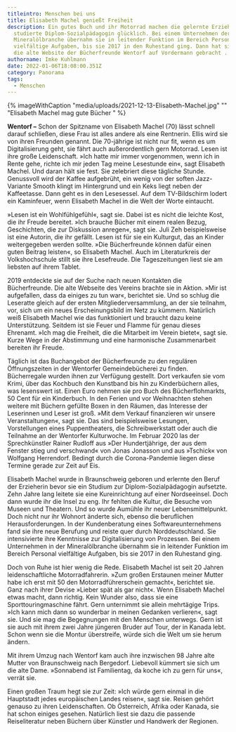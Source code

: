 ```yaml
---
titleintro: Menschen bei uns
title: Elisabeth Machel genießt Freiheit
description: Ein gutes Buch und ihr Motorrad machen die gelernte Erzieherin und
  studierte Diplom-Sozialpädagogin glücklich. Bei einem Unternehmen der
  Mineralölbranche übernahm sie in leitender Funktion im Bereich Personal
  vielfältige Aufgaben, bis sie 2017 in den Ruhestand ging. Dann hat sie noch
  die alte Website der Bücherfreunde Wentorf auf Vordermann gebracht . . .
authorname: Imke Kuhlmann
date: 2022-01-06T18:08:00.351Z
category: Panorama
tags:
  - Menschen
---
```

{% imageWithCaption "media/uploads/2021-12-13-Elisabeth-Machel.jpg" "" "Elisabeth Machel mag gute Bücher   " %}



**Wentorf –** Schon der Spitzname von Elisabeth Machel (70) lässt schnell darauf schließen, diese Frau ist alles andere als eine Rentnerin. Ellis wird sie von ihren Freunden genannt. Die 70-jährige ist nicht nur fit, wenn es um Digitalisierung geht, sie fährt auch außerordentlich gern Motorrad. Lesen ist ihre große Leidenschaft. »Ich hatte mir immer vorgenommen, wenn ich in Rente gehe, richte ich mir jeden Tag meine Lesestunde ein«, sagt Elisabeth Machel. Und daran hält sie fest. Sie zelebriert diese tägliche Stunde. Genussvoll wird der Kaffee aufgebrüht, ein wenig von der soften Jazz-Variante Smooth klingt im Hintergrund und ein Keks liegt neben der Kaffeetasse. Dann geht es in den Lesesessel. Auf dem TV-Bildschirm lodert ein Kaminfeuer, wenn Elisabeth Machel in die Welt der Worte eintaucht.

»Lesen ist ein Wohlfühlgefühl«, sagt sie. Dabei ist es nicht die leichte Kost, die ihr Freude bereitet. »Ich brauche Bücher mit einem realen Bezug, Geschichten, die zur Diskussion anregen«, sagt sie. Juli Zeh beispielsweise ist eine Autorin, die ihr gefällt. Lesen ist für sie ein Kulturgut, das an Kinder weitergegeben werden sollte. »Die Bücherfreunde können dafür einen guten Beitrag leisten«, so Elisabeth Machel. Auch im Literaturkreis der Volkshochschule stillt sie ihre Lesefreude. Die Tageszeitungen liest sie am liebsten auf ihrem Tablet. 

2019 entdeckte sie auf der Suche nach neuen Kontakten die Bücherfreunde. Die alte Webseite des Vereins brachte sie in Aktion. »Mir ist aufgefallen, dass da einiges zu tun war«, berichtet sie. Und so schlug die Leseratte gleich auf der ersten Mitgliederversammlung, an der sie teilnahm, vor, sich um ein neues Erscheinungsbild im Netz zu kümmern. Natürlich weiß Elisabeth Machel wie das funktioniert und braucht dazu keine Unterstützung. Seitdem ist sie Feuer und Flamme für genau dieses Ehrenamt. »Ich mag die Freiheit, die die Mitarbeit im Verein bietet«, sagt sie. Kurze Wege in der Abstimmung und eine harmonische Zusammenarbeit bereiten ihr Freude. 

Täglich ist das Buchangebot der Bücherfreunde zu den regulären Öffnungszeiten in der Wentorfer Gemeindebücherei zu finden. Bücherregale wurden ihnen zur Verfügung gestellt. Dort verkaufen sie vom Krimi, über das Kochbuch den Kunstband bis hin zu Kinderbüchern alles, was lesenswert ist. Einen Euro nehmen sie pro Buch des Bücherflohmarkts, 50 Cent für ein Kinderbuch. In den Ferien und vor Weihnachten stehen weitere mit Büchern gefüllte Boxen in den Räumen, das Interesse der Leserinnen und Leser ist groß. »Mit dem Verkauf finanzieren wir unsere Veranstaltungen«, sagt sie. Das sind beispielsweise Lesungen, Vorstellungen eines Puppentheaters, die Schreibwerkstatt oder auch die Teilnahme an der Wentorfer Kulturwoche. Im Februar 2020 las der Sprechkünstler Rainer Rudloff aus »Der Hundertjährige, der aus dem Fenster stieg und verschwand« von Jonas Jonasson und aus »Tschick« von Wolfgang Herrendorf. Bedingt durch die Corona-Pandemie liegen diese Termine gerade zur Zeit auf Eis.

Elisabeth Machel wurde in Braunschweig geboren und erlernte den Beruf der Erzieherin bevor sie ein Studium zur Diplom-Sozialpädagogin aufsetzte. Zehn Jahre lang leitete sie eine Kureinrichtung auf einer Nordseeinsel. Doch dann wurde ihr die Insel zu eng. Ihr fehlten die Kultur, die Besuche von Museen und Theatern. Und so wurde Aumühle ihr neuer Lebensmittelpunkt. Doch nicht nur ihr Wohnort änderte sich, ebenso die beruflichen Herausforderungen. In der Kundenberatung eines Softwareunternehmens fand sie ihre neue Berufung und reiste quer durch Norddeutschland. Sie intensivierte ihre Kenntnisse zur Digitalisierung von Prozessen. Bei einem Unternehmen in der Mineralölbranche übernahm sie in leitender Funktion im Bereich Personal vielfältige Aufgaben, bis sie 2017 in den Ruhestand ging. 

Doch von Ruhe ist hier wenig die Rede. Elisabeth Machel ist seit 20 Jahren leidenschaftliche Motorradfahrerin. »Zum großen Erstaunen meiner Mutter habe ich erst mit 50 den Motorradführerschein gemacht«, berichtet sie. Ganz nach ihrer Devise »Lieber spät als gar nicht«. Wenn Elisabeth Machel etwas macht, dann richtig. Kein Wunder also, dass sie eine Sporttouringmaschine fährt. Gern unternimmt sie allein mehrtägige Trips. »Ich kann mich dann so wunderbar in meinen Gedanken verlieren«, sagt sie. Und sie mag die Begegnungen mit den Menschen unterwegs. Gern ist sie auch mit ihrem zwei Jahre jüngeren Bruder auf Tour, der in Kanada lebt. Schon wenn sie die Montur überstreife, würde sich die Welt um sie herum ändern.

Mit ihrem Umzug nach Wentorf kam auch ihre inzwischen 98 Jahre alte Mutter von Braunschweig nach Bergedorf. Liebevoll kümmert sie sich um die alte Dame. »Sonnabend ist Familientag, da koche ich zu gern für uns«, verrät sie. 

Einen großen Traum hegt sie zur Zeit: »Ich würde gern einmal in die Hauptstadt jedes europäischen Landes reisen«, sagt sie. Reisen gehört genauso zu ihren Leidenschaften. Ob Österreich, Afrika oder Kanada, sie hat schon einiges gesehen. Natürlich liest sie dazu die passende Reiseliteratur neben Büchern über Künstler und Handwerk der Regionen.